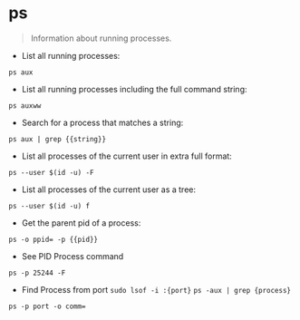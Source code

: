 # ps

> Information about running processes.

- List all running processes:

`ps aux`

- List all running processes including the full command string:

`ps auxww`

- Search for a process that matches a string:

`ps aux | grep {{string}}`

- List all processes of the current user in extra full format:

`ps --user $(id -u) -F`

- List all processes of the current user as a tree:

`ps --user $(id -u) f`

- Get the parent pid of a process:

`ps -o ppid= -p {{pid}}`
- See PID Process command

`ps -p 25244 -F`


- Find Process from port
`sudo lsof -i :{port}`
`ps -aux | grep {process}`

`ps -p port -o comm=`
